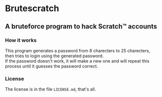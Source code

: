 # Brutescratch
## A bruteforce program to hack Scratch™ accounts
### How it works
This program generates a password from 8 charecters to 25 charecters, then tries to login using the generated password.
<br>If the password doesn't work, it will make a new one and will repeat this process until it guesses the password correct.
### License
The license is in the file `LICENSE.md`, that's all.
